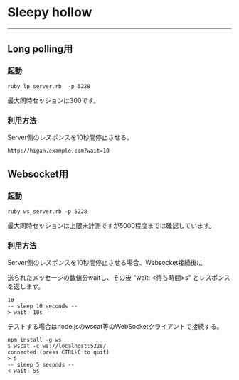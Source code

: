 # Sleepy hollow
---

## Long polling用

### 起動
```
ruby lp_server.rb  -p 5228
```

最大同時セッションは300です。

### 利用方法
Server側のレスポンスを10秒間停止させる。

```
http://higan.example.com?wait=10
```

##  Websocket用


### 起動
```
ruby ws_server.rb -p 5228
```

最大同時セッションは上限未計測ですが5000程度までは確認しています。


### 利用方法
Server側のレスポンスを10秒間停止させる場合、Websocket接続後に

送られたメッセージの数値分waitし、その後 "wait: <待ち時間>s" とレスポンスを返します。 


    10
    -- sleep 10 seconds -- 
    > wait: 10s

テストする場合はnode.jsのwscat等のWebSocketクライアントで接続する。

    npm install -g ws
    $ wscat -c ws://localhost:5228/
    connected (press CTRL+C to quit)
    > 5
    -- sleep 5 seconds -- 
    < wait: 5s

